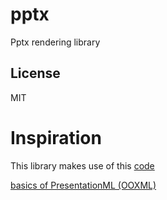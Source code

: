 # pptx

Pptx rendering library

## License

MIT

# Inspiration

This library makes use of this [code](https://github.com/elliottcarlson/pptx-viewer/blob/gh-pages/index.html)

[basics of PresentationML (OOXML)](https://www.slideshare.net/ShawnVillaron/presentation-ml-introduction)

